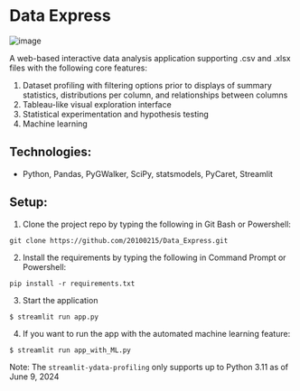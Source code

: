 # Data Express

![image](https://github.com/20100215/Data_Express/assets/84717650/85bcc096-331b-4ab5-a3e3-b4385c9fefa6)

A web-based interactive data analysis application supporting .csv and .xlsx files with the following core features: 

1. Dataset profiling with filtering options prior to displays of summary statistics, distributions per column, and relationships between columns 
2. Tableau-like visual exploration interface
3. Statistical experimentation and hypothesis testing
4. Machine learning

## Technologies:

- Python, Pandas, PyGWalker, SciPy, statsmodels, PyCaret, Streamlit

## Setup:

1. Clone the project repo by typing the following in Git Bash or Powershell:

```
git clone https://github.com/20100215/Data_Express.git
```

2. Install the requirements by typing the following in Command Prompt or Powershell:

```
pip install -r requirements.txt
```

3. Start the application

```
$ streamlit run app.py
```

4. If you want to run the app with the automated machine learning feature:

```
$ streamlit run app_with_ML.py
```

Note: The `streamlit-ydata-profiling` only supports up to Python 3.11 as of June 9, 2024
